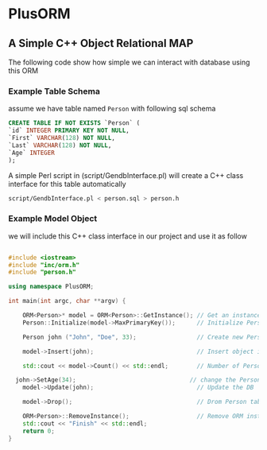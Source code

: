 # PlusORM
## A Simple C++ Object Relational MAP

The following code show how simple we can interact with database using this ORM


### Example Table Schema
assume we have table named `Person` with following sql schema

```sql
CREATE TABLE IF NOT EXISTS `Person` (
`id` INTEGER PRIMARY KEY NOT NULL,
`First` VARCHAR(128) NOT NULL,
`Last` VARCHAR(128) NOT NULL,
`Age` INTEGER
);

```
A simple Perl script in (script/GendbInterface.pl) will create a C++ class interface for this table automatically

```sh
script/GendbInterface.pl < person.sql > person.h
```

### Example Model Object
we will include this C++ class interface in our project and use it as follow

```c++

#include <iostream>
#include "inc/orm.h"
#include "person.h"

using namespace PlusORM;

int main(int argc, char **argv) {

	ORM<Person>* model = ORM<Person>::GetInstance(); // Get an instance of ORM 
	Person::Initialize(model->MaxPrimaryKey());      // Initialize Person (sync with db)

	Person john ("John", "Doe", 33);                 // Create new Person object

	model->Insert(john);                             // Insert object in DB

	std::cout << model->Count() << std::endl;        // Number of Person table row in DB

  john->SetAge(34);                                // change the Person object
	model->Update(john);                             // Update the DB

	model->Drop();                                   // Drom Person table in DB, if you wish

	ORM<Person>::RemoveInstance();                   // Remove ORM instance, just at the end of program.
	std::cout << "Finish" << std::endl;
	return 0;
}

